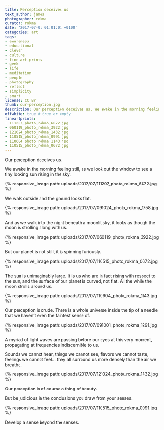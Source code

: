 ```yaml
---
title: Perception deceives us
text_author: james
photographer: rokma
curator: rokma
date: '2017-07-01 01:01:01 +0100'
categories: art
tags:
- awareness
- educational
- clever
- culture
- fine-art-prints
- geek
- life
- meditation
- people
- photography
- reflect
- simplicity
- smart
license: CC_BY
thumb: our-perception.jpg
description: Our perception deceives us. We awake in the morning feeling still, as we look out the window to see a tiny looking sun rising in the sky. We walk outside and the ground looks flat. And as we walk into the night beneath a moonlit sky, it looks as though the moon is strolling along with us. But our planet is not still, it is spinning furiously. The sun is unimaginably large. It is us who are in fact rising with respect to the sun, and the surface of our planet is curved, not flat. All the while the moon strolls around us. Our perception is crude.
offwhite: true # true or empty
fineartprints:
- 111207_photo_rokma_6672.jpg
- 060119_photo_rokma_3922.jpg
- 121024_photo_rokma_1432.jpg
- 110515_photo_rokma_0991.jpg
- 110604_photo_rokma_1143.jpg
- 110515_photo_rokma_0672.jpg
---
```


Our perception deceives us.

We awake in the morning feeling still, as we look out the window to see a tiny looking sun rising in the sky.


{% responsive_image path: uploads/2017/07/111207_photo_rokma_6672.jpg %}

We walk outside and the ground looks flat.


{% responsive_image path: uploads/2017/07/091024_photo_rokma_1758.jpg %}

And as we walk into the night beneath a moonlit sky, it looks as though the moon is strolling along with us.


{% responsive_image path: uploads/2017/07/060119_photo_rokma_3922.jpg %}

But our planet is not still, it is spinning furiously.


{% responsive_image path: uploads/2017/07/110515_photo_rokma_0672.jpg %}

The sun is unimaginably large. It is us who are in fact rising with respect to the sun, and the surface of our planet is curved, not flat. All the while the moon strolls around us.


{% responsive_image path: uploads/2017/07/110604_photo_rokma_1143.jpg %}

Our perception is crude. There is a whole universe inside the tip of a needle that we haven’t even the faintest sense of.


{% responsive_image path: uploads/2017/07/091001_photo_rokma_1291.jpg %}

A myriad of light waves are passing before our eyes at this very moment, propagating at frequencies indiscernible to us.

Sounds we cannot hear, things we cannot see, flavors we cannot taste, feelings we cannot feel... they all surround us more densely than the air we breathe.


{% responsive_image path: uploads/2017/07/121024_photo_rokma_1432.jpg %}

Our perception is of course a thing of beauty.

But be judicious in the conclusions you draw from your senses.


{% responsive_image path: uploads/2017/07/110515_photo_rokma_0991.jpg %}

Develop a sense beyond the senses.
